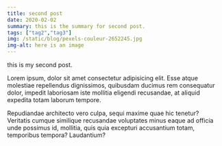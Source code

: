 ```yaml
---
title: second post
date: 2020-02-02
summary: this is the summary for second post.
tags: ["tag2","tag3"]
img: /static/blog/pexels-couleur-2652245.jpg
img-alt: here is an image
---
```


this is my second post.

Lorem ipsum, dolor sit amet consectetur adipisicing elit. Esse atque molestiae repellendus dignissimos, quibusdam ducimus rem consequatur dolor, impedit laboriosam iste mollitia eligendi recusandae, at aliquid expedita totam laborum tempore.

Repudiandae architecto vero culpa, sequi maxime quae hic tenetur? Veritatis cumque similique recusandae voluptates minus eaque ad officia unde possimus id, mollitia, quis quia excepturi accusantium totam, temporibus tempora? Laudantium?